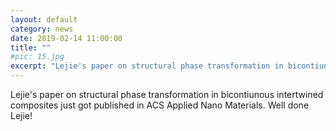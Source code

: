 ```yaml
---
layout: default
category: news
date: 2019-02-14 11:00:00
title: ""
#pic: 15.jpg
excerpt: "Lejie's paper on structural phase transformation in bicontiunous intertwined composites just got published in ACS Applied Nano Materials. Well done Lejie!"
---
```


Lejie's paper on structural phase transformation in bicontiunous intertwined composites just got published in ACS Applied Nano Materials. Well done Lejie!
